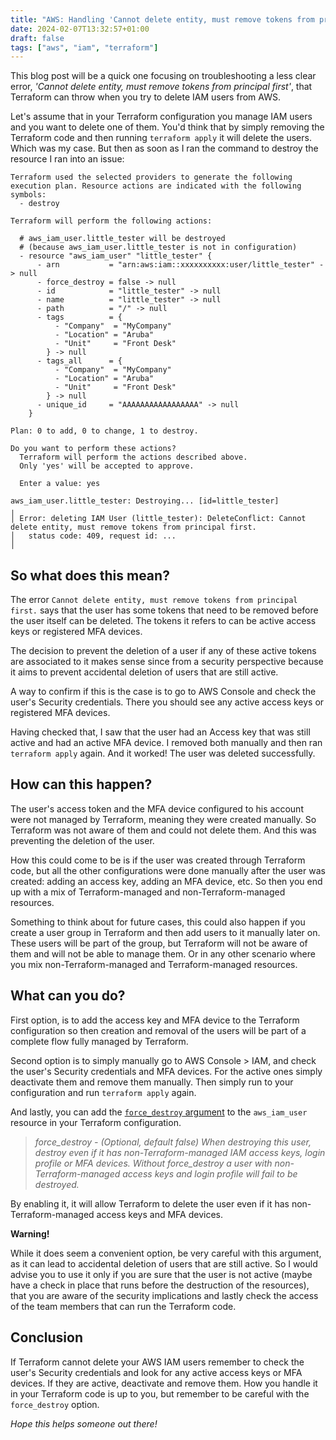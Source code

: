 ```yaml
---
title: "AWS: Handling 'Cannot delete entity, must remove tokens from principal first' error"
date: 2024-02-07T13:32:57+01:00
draft: false
tags: ["aws", "iam", "terraform"]
---
```


This blog post will be a quick one focusing on troubleshooting a less clear error, _'Cannot delete entity, must remove tokens from principal first'_, that Terraform can throw when you try to delete IAM users from AWS.

Let's assume that in your Terraform configuration you manage IAM users and you want to delete one of them. You'd think that by simply removing the Terraform code and then running `terraform apply` it will delete the users. Which was my case. But then as soon as I ran the command to destroy the resource I ran into an issue:

```console
Terraform used the selected providers to generate the following execution plan. Resource actions are indicated with the following symbols:
  - destroy

Terraform will perform the following actions:

  # aws_iam_user.little_tester will be destroyed
  # (because aws_iam_user.little_tester is not in configuration)
  - resource "aws_iam_user" "little_tester" {
      - arn           = "arn:aws:iam::xxxxxxxxxx:user/little_tester" -> null
      - force_destroy = false -> null
      - id            = "little_tester" -> null
      - name          = "little_tester" -> null
      - path          = "/" -> null
      - tags          = {
          - "Company"  = "MyCompany"
          - "Location" = "Aruba"
          - "Unit"     = "Front Desk"
        } -> null
      - tags_all      = {
          - "Company"  = "MyCompany"
          - "Location" = "Aruba"
          - "Unit"     = "Front Desk"
        } -> null
      - unique_id     = "AAAAAAAAAAAAAAAAA" -> null
    }

Plan: 0 to add, 0 to change, 1 to destroy.

Do you want to perform these actions?
  Terraform will perform the actions described above.
  Only 'yes' will be accepted to approve.

  Enter a value: yes

aws_iam_user.little_tester: Destroying... [id=little_tester]
╷
│ Error: deleting IAM User (little_tester): DeleteConflict: Cannot delete entity, must remove tokens from principal first.
│ 	status code: 409, request id: ...
│
```
## So what does this mean?

The error `Cannot delete entity, must remove tokens from principal first.` says that the user has some tokens that need to be removed before the user itself can be deleted. The tokens it refers to can be active access keys or registered MFA devices.

The decision to prevent the deletion of a user if any of these active tokens are associated to it makes sense since from a security perspective because it aims to prevent accidental deletion of users that are still active. 

A way to confirm if this is the case is to go to AWS Console and check the user's Security credentials. There you should see any active access keys or registered MFA devices.

Having checked that, I saw that the user had an Access key that was still active and had an active MFA device. I removed both manually and then ran `terraform apply` again. And it worked! The user was deleted successfully.

## How can this happen?

The user's access token and the MFA device configured to his account were not managed by Terraform, meaning they were created manually. So Terraform was not aware of them and could not delete them. And this was preventing the deletion of the user.

How this could come to be is if the user was created through Terraform code, but all the other configurations were done manually after the user was created: adding an access key, adding an MFA device, etc. So then you end up with a mix of Terraform-managed and non-Terraform-managed resources.

Something to think about for future cases, this could also happen if you create a user group in Terraform and then add users to it manually later on. These users will be part of the group, but Terraform will not be aware of them and will not be able to manage them. Or in any other scenario where you mix non-Terraform-managed and Terraform-managed resources.

## What can you do?

First option, is to add the access key and MFA device to the Terraform configuration so then creation and removal of the users will be part of a complete flow fully managed by Terraform.

Second option is to simply manually go to AWS Console > IAM, and check the user's Security credentials and MFA devices. For the active ones simply deactivate them and remove them manually. Then simply run to your configuration and run `terraform apply` again.

And lastly, you can add the [`force_destroy` argument](https://registry.terraform.io/providers/hashicorp/aws/latest/docs/resources/iam_user#force_destroy) to the `aws_iam_user` resource in your Terraform configuration. 

> _force_destroy - (Optional, default false) When destroying this user, destroy even if it has non-Terraform-managed IAM access keys, login profile or MFA devices. Without force_destroy a user with non-Terraform-managed access keys and login profile will fail to be destroyed._

By enabling it, it will allow Terraform to delete the user even if it has non-Terraform-managed access keys and MFA devices. 

**Warning!**

While it does seem a convenient option, be very careful with this argument, as it can lead to accidental deletion of users that are still active. So I would advise you to use it only if you are sure that the user is not active (maybe have a check in place that runs before the destruction of the resources), that you are aware of the security implications and lastly check the access of the team members that can run the Terraform code.

## Conclusion

If Terraform cannot delete your AWS IAM users remember to check the user's Security credentials and look for any active access keys or MFA devices. If they are active, deactivate and remove them. How you handle it in your Terraform code is up to you, but remember to be careful with the `force_destroy` option.

_Hope this helps someone out there!_
